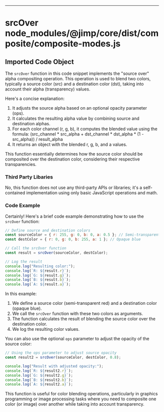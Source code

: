

  

  
---
# srcOver node_modules/@jimp/core/dist/composite/composite-modes.js
## Imported Code Object
The `srcOver` function in this code snippet implements the "source over" alpha compositing operation. This operation is used to blend two colors, typically a source color (src) and a destination color (dst), taking into account their alpha (transparency) values.

Here's a concise explanation:

1. It adjusts the source alpha based on an optional opacity parameter (ops).
2. It calculates the resulting alpha value by combining source and destination alphas.
3. For each color channel (r, g, b), it computes the blended value using the formula:
   (src_channel * src_alpha + dst_channel * dst_alpha * (1 - src_alpha)) / result_alpha
4. It returns an object with the blended r, g, b, and a values.

This function essentially determines how the source color should be composited over the destination color, considering their respective transparencies.

### Third Party Libaries

No, this function does not use any third-party APIs or libraries; it's a self-contained implementation using only basic JavaScript operations and math.

### Code Example

Certainly! Here's a brief code example demonstrating how to use the `srcOver` function:

```javascript
// Define source and destination colors
const sourceColor = { r: 255, g: 0, b: 0, a: 0.5 }; // Semi-transparent red
const destColor = { r: 0, g: 0, b: 255, a: 1 }; // Opaque blue

// Call the srcOver function
const result = srcOver(sourceColor, destColor);

// Log the result
console.log("Resulting color:");
console.log(`R: ${result.r}`);
console.log(`G: ${result.g}`);
console.log(`B: ${result.b}`);
console.log(`A: ${result.a}`);
```

In this example:

1. We define a source color (semi-transparent red) and a destination color (opaque blue).
2. We call the `srcOver` function with these two colors as arguments.
3. The function calculates the result of blending the source color over the destination color.
4. We log the resulting color values.

You can also use the optional `ops` parameter to adjust the opacity of the source color:

```javascript
// Using the ops parameter to adjust source opacity
const result2 = srcOver(sourceColor, destColor, 0.8);

console.log("Result with adjusted opacity:");
console.log(`R: ${result2.r}`);
console.log(`G: ${result2.g}`);
console.log(`B: ${result2.b}`);
console.log(`A: ${result2.a}`);
```

This function is useful for color blending operations, particularly in graphics programming or image processing tasks where you need to composite one color (or image) over another while taking into account transparency.


  